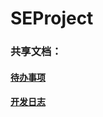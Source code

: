 # SEProject

### 共享文档：
#### [待办事项](https://docs.qq.com/sheet/DSWJwaExIQUdqcWZH?no_promotion=1&tab=BB08J2)
#### [开发日志](https://docs.qq.com/sheet/DSU9sa2tybkpLVFJF?no_promotion=1&tab=BB08J2)